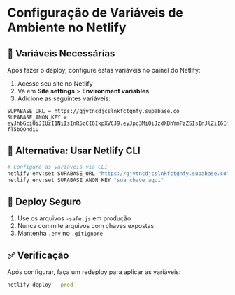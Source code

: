 # Configuração de Variáveis de Ambiente no Netlify

## 🔐 Variáveis Necessárias

Após fazer o deploy, configure estas variáveis no painel do Netlify:

1. Acesse seu site no Netlify
2. Vá em **Site settings** > **Environment variables**
3. Adicione as seguintes variáveis:

```
SUPABASE_URL = https://gjvtncdjcslnkfctqnfy.supabase.co
SUPABASE_ANON_KEY = eyJhbGciOiJIUzI1NiIsInR5cCI6IkpXVCJ9.eyJpc3MiOiJzdXBhYmFzZSIsInJlZiI6ImdqdnRuY2RqY3NsbmtmY3RxbmZ5Iiwicm9sZSI6ImFub24iLCJpYXQiOjE3NDM5NzM0MDEsImV4cCI6MjA1OTU0OTQwMX0.AzALxUUvYLJJtDkvxt7efJ7bGxeKmzOs-fT5bQOndiU
```

## 📝 Alternativa: Usar Netlify CLI

```bash
# Configure as variáveis via CLI
netlify env:set SUPABASE_URL "https://gjvtncdjcslnkfctqnfy.supabase.co"
netlify env:set SUPABASE_ANON_KEY "sua_chave_aqui"
```

## 🚀 Deploy Seguro

1. Use os arquivos `-safe.js` em produção
2. Nunca commite arquivos com chaves expostas
3. Mantenha `.env` no `.gitignore`

## ✅ Verificação

Após configurar, faça um redeploy para aplicar as variáveis:

```bash
netlify deploy --prod
```